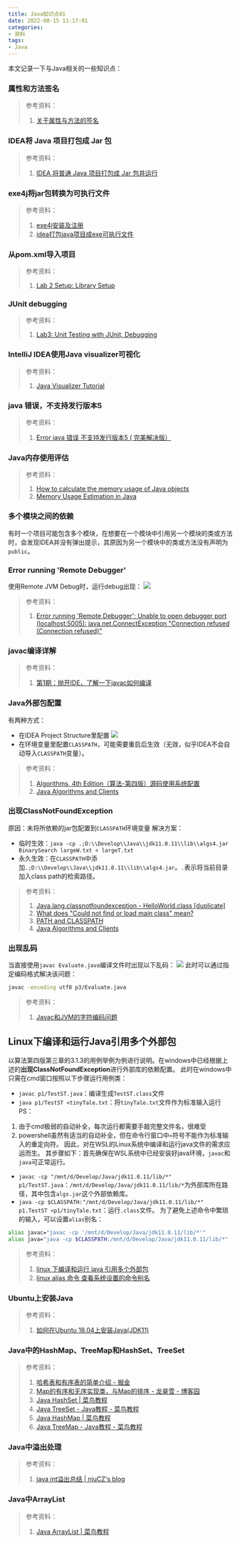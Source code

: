 ```yaml
---
title: Java知识点01
date: 2022-08-15 11:17:01
categories:
- 资料
tags:
- Java
---
```


本文记录一下与Java相关的一些知识点：
<!--more-->

### 属性和方法签名
>参考资料：
>1. [关于属性与方法的签名](https://morrisware01.gitbooks.io/android-learning-note/content/ndkkai-fa-zhi-lv/jniji-chu/shu-xing-yu-fang-fa-qian-ming.html?q=)
### IDEA将 Java 项目打包成 Jar 包
> 参考资料：
> 1. [IDEA 将普通 Java 项目打包成 Jar 包并运行](https://juejin.cn/post/7031717860003020814)
### exe4j将jar包转换为可执行文件
> 参考资料：
> 1. [exe4j安装及注册](https://www.cnblogs.com/jepson6669/p/9211208.html)
> 1. [idea打包java项目成exe可执行文件](https://blog.csdn.net/weixin_45149355/article/details/106839486)
### 从pom.xml导入项目
>参考资料：
>1. [Lab 2 Setup: Library Setup](https://sp21.datastructur.es/materials/lab/lab2setup/lab2setup)
### JUnit debugging
> 参考资料：
> 1. [Lab3: Unit Testing with JUnit, Debugging](https://sp19.datastructur.es/materials/lab/lab3/lab3)
### IntelliJ IDEA使用Java visualizer可视化
>参考资料：
>1. [Java Visualizer Tutorial](https://examples.javacodegeeks.com/java-visualizer-tutorial/)
### java 错误，不支持发行版本5
> 参考资料：
> 1. [Error java 错误 不支持发行版本5 ( 完美解决版）](https://blog.csdn.net/qq_51263533/article/details/120209830)
### Java内存使用评估
> 参考资料：
> 1. [How to calculate the memory usage of Java objects](https://www.javamex.com/tutorials/memory/object_memory_usage.shtml)
> 2. [Memory Usage Estimation in Java](http://blog.kiyanpro.com/2016/10/07/system_design/memory-usage-estimation-in-java/ "Memory Usage Estimation in Java")
### 多个模块之间的依赖
有时一个项目可能包含多个模块，在想要在一个模块中引用另一个模块的类或方法时，会发现IDEA并没有弹出提示，其原因为另一个模块中的类或方法没有声明为`public`。
### Error running 'Remote Debugger'
使用Remote JVM Debug时，运行debug出现：
![](https://raw.githubusercontent.com/Tom89757/ImageHost/main/hexo/20220924174528.png)


> 参考资料：
> 1. [Error running 'Remote Debugger': Unable to open debugger port (localhost:5005): java.net.ConnectException "Connection refused (Connection refused)"](https://stackoverflow.com/questions/53327701/error-running-remote-debugger-unable-to-open-debugger-port-localhost5005)

### javac编译详解
> 参考资料：
> 1. [第1期：抛开IDE，了解一下javac如何编译](https://imshuai.com/using-javac#)
### Java外部包配置
有两种方式：
- 在IDEA Project Structure里配置
![](https://raw.githubusercontent.com/Tom89757/ImageHost/main/hexo/20220925001124.png)
- 在环境变量里配置`CLASSPATH`，可能需要重启后生效（无效，似乎IDEA不会自动导入`CLASSPATH`变量）。
> 参考资料：
> 1. [Algorithms, 4th Edition（算法-第四版）源码使用系统配置](https://zhuanlan.zhihu.com/p/25551032)
> 2. [Java Algorithms and Clients](https://algs4.cs.princeton.edu/code/)
### 出现ClassNotFoundException
原因：未将所依赖的jar包配置到`CLASSPATH`环境变量
解决方案：
- 临时生效：`java -cp .;D:\\Develop\\Java\\jdk11.0.11\\lib\\algs4.jar BinarySearch largeW.txt < largeT.txt`
- 永久生效：在`CLASSPATH`中添加`.;D:\\Develop\\Java\\jdk11.0.11\\lib\\algs4.jar`。`.`表示将当前目录加入class path的检索路径。
> 参考资料：
> 1. [Java.lang.classnotfoundexception - HelloWorld.class [duplicate]](https://stackoverflow.com/questions/52386085/java-lang-classnotfoundexception-helloworld-class)
> 2. [What does "Could not find or load main class" mean?](https://stackoverflow.com/questions/18093928/what-does-could-not-find-or-load-main-class-mean)
> 3. [PATH and CLASSPATH](https://docs.oracle.com/javase/tutorial/essential/environment/paths.html)
> 4. [Java Algorithms and Clients](https://algs4.cs.princeton.edu/code/)
### 出现乱码
当直接使用`javac Evaluate.java`编译文件时出现以下乱码：
![](https://raw.githubusercontent.com/Tom89757/ImageHost/main/hexo/20221002095435.png)
此时可以通过指定编码格式解决该问题：
```bash
javac -encoding utf8 p3/Evaluate.java
```

> 参考资料：
> 1. [Javac和JVM的字符编码问题](https://www.cnblogs.com/jayson-jamaica/p/12695427.html)

## Linux下编译和运行Java引用多个外部包
以算法第四版第三章的3.1.3的用例举例为例进行说明。在windows中已经根据上述的**出现ClassNotFoundException**进行外部库的依赖配置。
此时在windows中只需在cmd窗口按照以下步骤运行用例类：
- `javac p1/TestST.java`：编译生成`TestST.class`文件
- `java p1/TestST <tinyTale.txt`：将`tinyTale.txt`文件作为标准输入运行
PS：
1. 由于cmd极弱的自动补全，每次运行都需要手敲完整文件名，很难受
2. powershell虽然有适当的自动补全，但在命令行窗口中`<`符号不能作为标准输入的重定向符。
因此，对在WSL的Linux系统中编译和运行java文件的需求应运而生。
其步骤如下：首先确保在WSL系统中已经安装好java环境，`javac`和`java`可正常运行。
- `javac -cp "/mnt/d/Develop/Java/jdk11.0.11/lib/*" p1/TestST.java`：`/mnt/d/Develop/Java/jdk11.0.11/lib/*`为外部库所在路径，其中包含`algs.jar`这个外部依赖库。
- `java -cp $CLASSPATH:"/mnt/d/Develop/Java/jdk11.0.11/lib/*" p1.TestST <p1/tinyTale.txt`：运行`.class`文件。
为了避免上述命令中繁琐的输入，可以设置`alias`别名：
```bash
alias javac="javac -cp '/mnt/d/Develop/Java/jdk11.0.11/lib/*'"
alias java="java -cp $CLASSPATH:/mnt/d/Develop/Java/jdk11.0.11/lib/*"
```
> 参考资料：
> 1. [linux 下编译和运行 java 引用多个外部包](https://blog.csdn.net/onebigday/article/details/123266336)
> 2. [linux alias 命令 查看系统设置的命令别名](https://www.cnblogs.com/mingerlcm/p/10791074.html)

### Ubuntu上安装Java

> 参考资料：
> 1. [如何在Ubuntu 18.04上安装Java(JDK11)](https://www.jianshu.com/p/5a25b9535016)


### Java中的HashMap、TreeMap和HashSet、TreeSet

> 参考资料：
> 1. [哈希表和有序表的简单介绍 - 掘金](https://juejin.cn/post/6978052334911766558)
> 2. [Map的有序和无序实现类，与Map的排序 - 龙昊雪 - 博客园](https://www.cnblogs.com/chen-lhx/p/8432422.html)
> 3. [Java HashSet | 菜鸟教程](https://www.runoob.com/java/java-hashset.html)
> 4. [Java TreeSet - Java教程 - 菜鸟教程](https://www.cainiaojc.com/java/java-treeset.html)
> 5. [Java HashMap | 菜鸟教程](https://www.runoob.com/java/java-hashmap.html)
> 6. [Java TreeMap - Java教程 - 菜鸟教程](https://www.cainiaojc.com/java/java-treemap.html)

### Java中溢出处理

> 参考资料：
> 1. [java int溢出总结 | njuCZ's blog](https://njucz.github.io/2017/08/16/java-int%E6%BA%A2%E5%87%BA%E6%80%BB%E7%BB%93/)

### Java中ArrayList
> 参考资料：
> 1. [Java ArrayList | 菜鸟教程](https://www.runoob.com/java/java-arraylist.html)


